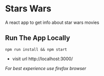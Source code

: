 # Stars Wars
A react app to get info about star wars movies

## Run The App Locally
```
npm run install && npm start
```
* visit url http://localhost:3000/

*For best experience use firefox browser*
